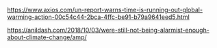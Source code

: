 https://www.axios.com/un-report-warns-time-is-running-out-global-warming-action-00c54c44-2bca-4ffc-be91-b79a9641eed5.html

https://anildash.com/2018/10/03/were-still-not-being-alarmist-enough-about-climate-change/amp/
